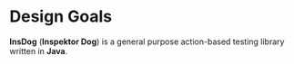 # Design Goals

**InsDog** (**Inspektor Dog**) is a general purpose action-based testing library written in **Java**.
